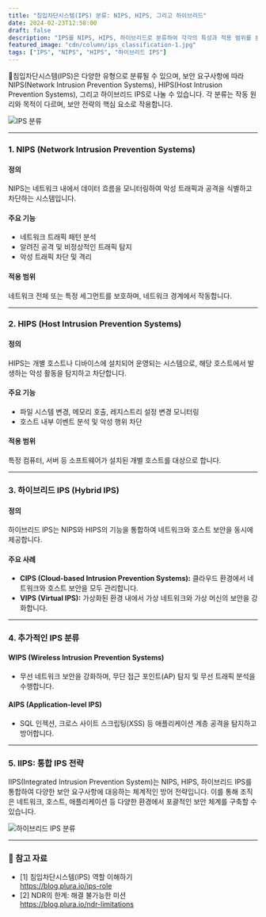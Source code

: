 ```yaml
---
title: "침입차단시스템(IPS) 분류: NIPS, HIPS, 그리고 하이브리드"
date: 2024-02-23T12:58:00
draft: false
description: "IPS를 NIPS, HIPS, 하이브리드로 분류하여 각각의 특성과 적용 범위를 분석합니다."
featured_image: "cdn/column/ips_classification-1.jpg"
tags: ["IPS", "NIPS", "HIPS", "하이브리드 IPS"]
---
```


🔐침입차단시스템(IPS)은 다양한 유형으로 분류될 수 있으며, 보안 요구사항에 따라 NIPS(Network Intrusion Prevention Systems), HIPS(Host Intrusion Prevention Systems), 그리고 하이브리드 IPS로 나눌 수 있습니다. 각 분류는 작동 원리와 목적이 다르며, 보안 전략의 핵심 요소로 작용합니다.

<!--more-->

![IPS 분류](https://blog.plura.io/cdn/column/ips_classification-1.jpg)

---

### 1. **NIPS (Network Intrusion Prevention Systems)**

#### 정의
NIPS는 네트워크 내에서 데이터 흐름을 모니터링하여 악성 트래픽과 공격을 식별하고 차단하는 시스템입니다.

#### 주요 기능
- 네트워크 트래픽 패턴 분석
- 알려진 공격 및 비정상적인 트래픽 탐지
- 악성 트래픽 차단 및 격리

#### 적용 범위
네트워크 전체 또는 특정 세그먼트를 보호하며, 네트워크 경계에서 작동합니다.

---

### 2. **HIPS (Host Intrusion Prevention Systems)**

#### 정의
HIPS는 개별 호스트나 디바이스에 설치되어 운영되는 시스템으로, 해당 호스트에서 발생하는 악성 활동을 탐지하고 차단합니다.

#### 주요 기능
- 파일 시스템 변경, 메모리 호출, 레지스트리 설정 변경 모니터링
- 호스트 내부 이벤트 분석 및 악성 행위 차단

#### 적용 범위
특정 컴퓨터, 서버 등 소프트웨어가 설치된 개별 호스트를 대상으로 합니다.

---

### 3. **하이브리드 IPS (Hybrid IPS)**

#### 정의
하이브리드 IPS는 NIPS와 HIPS의 기능을 통합하여 네트워크와 호스트 보안을 동시에 제공합니다.

#### 주요 사례
- **CIPS (Cloud-based Intrusion Prevention Systems):** 클라우드 환경에서 네트워크와 호스트 보안을 모두 관리합니다.
- **VIPS (Virtual IPS):** 가상화된 환경 내에서 가상 네트워크와 가상 머신의 보안을 강화합니다.

---

### 4. **추가적인 IPS 분류**

#### **WIPS (Wireless Intrusion Prevention Systems)**
- 무선 네트워크 보안을 강화하며, 무단 접근 포인트(AP) 탐지 및 무선 트래픽 분석을 수행합니다.

#### **AIPS (Application-level IPS)**
- SQL 인젝션, 크로스 사이트 스크립팅(XSS) 등 애플리케이션 계층 공격을 탐지하고 방어합니다.

---

### 5. **IIPS: 통합 IPS 전략**

IIPS(Integrated Intrusion Prevention System)는 NIPS, HIPS, 하이브리드 IPS를 통합하여 다양한 보안 요구사항에 대응하는 체계적인 방어 전략입니다. 이를 통해 조직은 네트워크, 호스트, 애플리케이션 등 다양한 환경에서 포괄적인 보안 체계를 구축할 수 있습니다.

![하이브리드 IPS 분류](https://blog.plura.io/cdn/column/ips_classification-2.png)

---

### 🔗 참고 자료
- [1] 침입차단시스템(IPS) 역할 이해하기  
  https://blog.plura.io/ips-role
- [2] NDR의 한계: 해결 불가능한 미션  
  https://blog.plura.io/ndr-limitations

